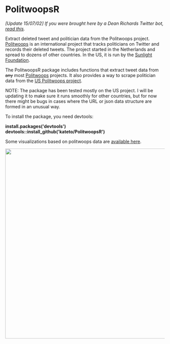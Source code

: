 # PolitwoopsR


<i>[Update 15/07/02] If you were brought here by a Dean Richards Twitter bot, <a href="http://kateto.net/2015/03/deleted-congressional-tweets-the-r-code/#bots">read this</a>.</i>


Extract deleted tweet and politician data from the Politwoops project.
<a href="http://politwoops.com"  target="_blank">Politwoops</a> is an international project that tracks politicians on Twitter and records their deleted tweets. The project started in the Netherlands and spread to dozens of other countries. In the US, it is run by the <a href="http://sunlightfoundation.com/"  target="_blank">Sunlight Foundation</a>. 

The PolitwoopsR package includes functions that extract tweet data from <strike>any</strike> most <a href="http://politwoops.com/"  target="_blank">Politwoops</a> projects. It also provides a way to scrape politician data from the <a href="http://politwoops.sunlightfoundation.com"  target="_blank">US Politwoops project</a>.

NOTE: The package has been tested mostly on the US project. I will be updating it to make sure it runs smoothly for other countries, but for now there might be bugs in cases where the URL or json data structure are formed in an unusual way.

To install the package, you need devtools:
  <p><strong>install.packages('devtools')<br> 
  devtools::install_github('kateto/PolitwoopsR')</strong></p>

Some visualizations based on politwoops data are <a href="http://kateto.net/politwoops" target="_blank">available here</a>.
 
<a href="http://kateto.net/politwoops" target="_blank">
<img src="http://kateto.net/wordpress/wp-content/uploads/2015/03/Politwoops-All-Charts-2015.png" width="600"> </a>
 
